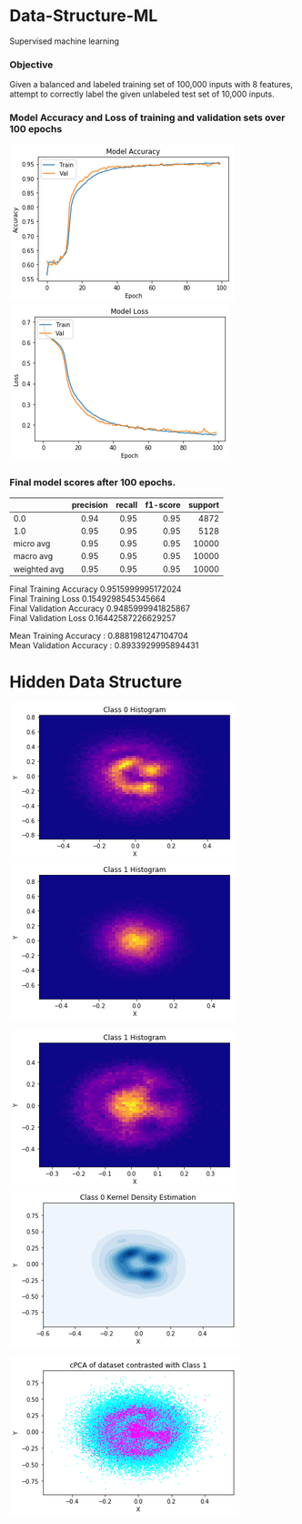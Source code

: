 # Data-Structure-ML
Supervised machine learning

### Objective
Given a balanced and labeled training set of 100,000 inputs with 8 features, attempt to correctly label the given unlabeled test set of 10,000 inputs. 

### Model Accuracy and Loss of training and validation sets over 100 epochs
![png](Graphs/Train/output_0_1.png) ![png](Graphs/Train/output_0_2.png)  
  
### Final model scores after 100 epochs. 
|         | precision |   recall | f1-score  | support|
| ------------- |:-------------:| -----:| -----:| -----:|
|0.0   |    0.94  |    0.95  |    0.95  |    4872|
1.0    |   0.95    |  0.95   |   0.95  |    5128|
micro avg   |    0.95   |  0.95   |   0.95  |   10000|
macro avg   |    0.95   |   0.95   |   0.95  |   10000|
weighted avg   |    0.95  |    0.95   |   0.95  |   10000|

Final Training Accuracy 0.9515999995172024  
Final Training Loss 0.1549298545345664  
Final Validation Accuracy 0.9485999941825867  
Final Validation Loss 0.16442587226629257  

Mean Training Accuracy :  0.8881981247104704  
Mean Validation Accuracy :  0.8933929995894431  

# Hidden Data Structure

![png](Graphs/Structure/output_2_1.png) ![png](Graphs/Structure/output_2_2.png)

![png](Graphs/Structure/output_2_3.png) ![png](Graphs/Structure/output_2_4.png)

![png](Graphs/Structure/output_2_0.png)
